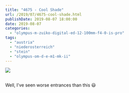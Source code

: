 ```yaml
---
title: "4675 - Cool Shade"
url: /2019/07/4675-cool-shade.html
publishDate: 2019-08-07 18:00:00
date: 2019-08-07
categories: 
  - "olympus-m-zuiko-digital-ed-12-100mm-f4-0-is-pro"
tags: 
  - "austria"
  - "niederosterreich"
  - "stein"
  - "olympus-om-d-e-m1-mk-ii"
---
```

<div class="container">
<div class="center"><a target="_blank" href="https://d25zfm9zpd7gm5.cloudfront.net/1200x1200/2018/20180408_131437_lr.jpg"><img class="webfeedsFeaturedVisual" src="https://d25zfm9zpd7gm5.cloudfront.net/0600x0600/2018/20180408_131437_lr.jpg" /></a></div>
</div>
<br />

Well, I've seen worse entrances than this :smiley: